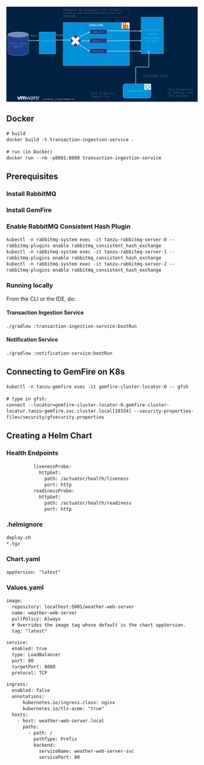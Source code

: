 ![Architecture](Docs/architecture.png)

## Docker
```
# build
docker build -t transaction-ingestion-service .

# run (in Docker)
docker run --rm -p8081:8080 transaction-ingestion-service
```
## Prerequisites

### Install RabbitMQ

### Install GemFire

### Enable RabbitMQ Consistent Hash Plugin
```
kubectl -n rabbitmq-system exec -it tanzu-rabbitmq-server-0 -- rabbitmq-plugins enable rabbitmq_consistent_hash_exchange
kubectl -n rabbitmq-system exec -it tanzu-rabbitmq-server-1 -- rabbitmq-plugins enable rabbitmq_consistent_hash_exchange
kubectl -n rabbitmq-system exec -it tanzu-rabbitmq-server-2 -- rabbitmq-plugins enable rabbitmq_consistent_hash_exchange
```

### Running locally
From the CLI or the IDE, do:
#### Transaction Ingestion Service
```
./gradlew :transaction-ingestion-service:bootRun
```
#### Notification Service
```
./gradlew :notification-service:bootRun
```

## Connecting to GemFire on K8s
```
kubectl -n tanzu-gemfire exec -it gemfire-cluster-locator-0 -- gfsh

# type in gfsh:
connect --locator=gemfire-cluster-locator-0.gemfire-cluster-locator.tanzu-gemfire.svc.cluster.local[10334] --security-properties-file=/security/gfsecurity.properties
```
## Creating a Helm Chart
### Health Endpoints
```
          livenessProbe:
            httpGet:
              path: /actuator/health/liveness
              port: http
          readinessProbe:
            httpGet:
              path: /actuator/health/readiness
              port: http
```
### .helmignore
```
deploy.sh
*.tgz
```
### Chart.yaml
```
appVersion: "latest"
```
### Values.yaml
```
image:
  repository: localhost:5001/weather-web-server
  name: weather-web-server
  pullPolicy: Always
  # Overrides the image tag whose default is the chart appVersion.
  tag: "latest"
```

```
service:
  enabled: true
  type: LoadBalancer
  port: 80
  targetPort: 8080
  protocol: TCP
```

```
ingress:
  enabled: false
  annotations:
      kubernetes.io/ingress.class: nginx
      kubernetes.io/tls-acme: "true"
  hosts:
    - host: weather-web-server.local
      paths:
        - path: /
          pathType: Prefix
          backend:
            serviceName: weather-web-server-svc
            servicePort: 80
```
